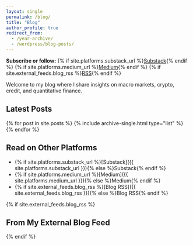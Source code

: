 ```yaml
---
layout: single
permalink: /blog/
title: "Blog"
author_profile: true
redirect_from:
  - /year-archive/
  - /wordpress/blog-posts/
---
```


<div class="cta-bar cluster">
  <strong>Subscribe or follow:</strong>
  {% if site.platforms.substack_url %}<a class="btn btn--primary" href="{{ site.platforms.substack_url }}" target="_blank" rel="noopener">Substack</a>{% endif %}
  {% if site.platforms.medium_url %}<a class="btn btn--primary" href="{{ site.platforms.medium_url }}" target="_blank" rel="noopener">Medium</a>{% endif %}
  {% if site.external_feeds.blog_rss %}<a class="btn btn--primary" href="{{ site.external_feeds.blog_rss }}" target="_blank" rel="noopener">RSS</a>{% endif %}
</div>

Welcome to my blog where I share insights on macro markets, crypto, credit, and quantitative finance.

## Latest Posts

{% for post in site.posts %}
  {% include archive-single.html type="list" %}
{% endfor %}

## Read on Other Platforms

- {% if site.platforms.substack_url %}[Substack]({{ site.platforms.substack_url }}){% else %}Substack{% endif %}
- {% if site.platforms.medium_url %}[Medium]({{ site.platforms.medium_url }}){% else %}Medium{% endif %}
- {% if site.external_feeds.blog_rss %}[Blog RSS]({{ site.external_feeds.blog_rss }}){% else %}Blog RSS{% endif %}

{% if site.external_feeds.blog_rss %}
## From My External Blog Feed
<div class="rss-list" data-rss="{{ site.external_feeds.blog_rss }}" data-limit="8"></div>
{% endif %}


